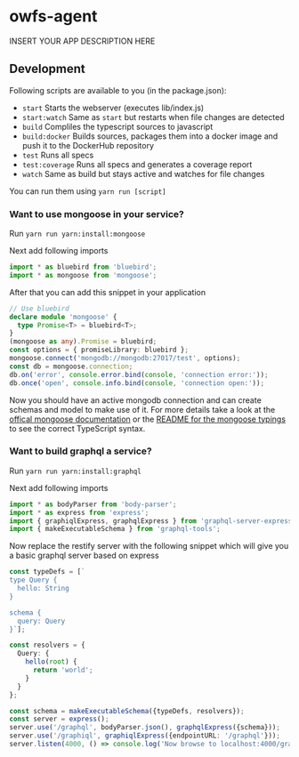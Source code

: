 # owfs-agent

INSERT YOUR APP DESCRIPTION HERE

## Development

Following scripts are available to you (in the package.json):

- `start` Starts the webserver (executes lib/index.js)
- `start:watch` Same as `start` but restarts when file changes are detected
- `build` Compliles the typescript sources to javascript
- `build:docker` Builds sources, packages them into a docker image and push it to the DockerHub repository
- `test` Runs all specs
- `test:coverage` Runs all specs and generates a coverage report
- `watch` Same as build but stays active and watches for file changes

You can run them using `yarn run [script]`

### Want to use mongoose in your service?

Run `yarn run yarn:install:mongoose`

Next add following imports

```typescript
import * as bluebird from 'bluebird';
import * as mongoose from 'mongoose';
```

After that you can add this snippet in your application

```typescript
// Use bluebird
declare module 'mongoose' {
  type Promise<T> = bluebird<T>;
}
(mongoose as any).Promise = bluebird;
const options = { promiseLibrary: bluebird };
mongoose.connect('mongodb://mongodb:27017/test', options);
const db = mongoose.connection;
db.on('error', console.error.bind(console, 'connection error:'));
db.once('open', console.info.bind(console, 'connection open:'));
```

Now you should have an active mongodb connection and can create schemas and model to make use of it. For more details take a look at the [offical mongoose documentation](http://mongoosejs.com/docs/guide.html) or the [README for the mongoose typings](https://github.com/DefinitelyTyped/DefinitelyTyped/tree/master/types/mongoose) to see the correct TypeScript syntax.

### Want to build graphql a service?

Run `yarn run yarn:install:graphql`

Next add following imports

```typescript
import * as bodyParser from 'body-parser';
import * as express from 'express';
import { graphiqlExpress, graphqlExpress } from 'graphql-server-express';
import { makeExecutableSchema } from 'graphql-tools';
```

Now replace the restify server with the following snippet which will give you a basic graphql server based on express

```typescript
const typeDefs = [`
type Query {
  hello: String
}

schema {
  query: Query
}`];

const resolvers = {
  Query: {
    hello(root) {
      return 'world';
    }
  }
};

const schema = makeExecutableSchema({typeDefs, resolvers});
const server = express();
server.use('/graphql', bodyParser.json(), graphqlExpress({schema}));
server.use('/graphiql', graphiqlExpress({endpointURL: '/graphql'}));
server.listen(4000, () => console.log('Now browse to localhost:4000/graphiql'));
```
